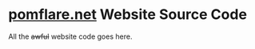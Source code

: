 # [pomflare.net](https://pomflare.net) Website Source Code

All the ~~awful~~ website code goes here.
